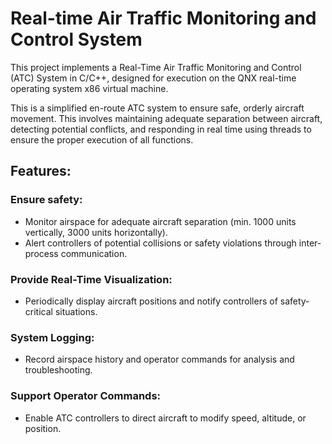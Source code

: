 # Real-time Air Traffic Monitoring and Control System
This project implements a Real-Time Air Traffic Monitoring and Control (ATC) System in C/C++, designed for execution on the QNX real-time operating system x86 virtual machine.

This is a simplified en-route ATC system to ensure safe, orderly aircraft movement. This involves maintaining adequate separation between aircraft, detecting potential conflicts, and responding in real time using threads to ensure the proper execution of all functions.

## Features:
### Ensure safety:
- Monitor airspace for adequate aircraft separation (min. 1000 units vertically, 3000 units horizontally).
- Alert controllers of potential collisions or safety violations through inter-process communication.
### Provide Real-Time Visualization:
- Periodically display aircraft positions and notify controllers of safety-critical situations.
### System Logging:
- Record airspace history and operator commands for analysis and troubleshooting.
### Support Operator Commands:
- Enable ATC controllers to direct aircraft to modify speed, altitude, or position.
